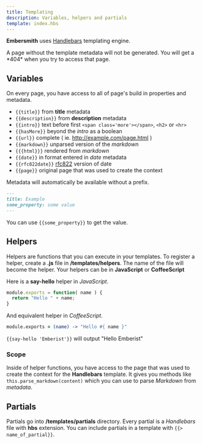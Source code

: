```yaml
---
title: Templating
description: Variables, helpers and partials
template: index.hbs
---
```


**Embersmith** uses [Handlebars](http://handlebarsjs.com/) templating engine.

<div class="alert alert-danger">A page without the template metadata will not be generated. You will get a *404* when you try to access that page.</div>

## Variables

On every page, you have access to all of page's build in properties and metadata.

- ```{{title}}``` from **title** metadata
- ```{{description}}``` from **description** metadata
- ```{{intro}}``` text before first ```<span class='more'></span>```, ```<h2>``` or ```<hr>```
- ```{{hasMore}}``` beyond the *intro* as a boolean
- ```{{url}}``` complete ( ie. http://example.com/page.html )
- ```{{markdown}}``` unparsed version of the *markdown*
- ```{{{html}}}``` rendered from *markdown*
- ```{{date}}``` in format entered in *date* metadata
- ```{{rfc822date}}``` [rfc822](http://feedvalidator.org/docs/error/InvalidRFC2822Date.html) version of date
- ```{{page}}``` original page that was used to create the context

Metadata will automatically be available without a prefix.

```markdown
---
title: Example
some_property: some value
---
```

You can use ```{{some_property}}``` to get the value.

## Helpers

Helpers are functions that you can execute in your templates. To register a helper, create a **.js** file in **/templates/helpers**. The name of the file will become the helper. Your helpers can be in **JavaScript** or **CoffeeScript**

Here is a **say-hello** helper in *JavaScript*.

```javascript
module.exports = function( name ) {
  return "Hello " + name;
}
```

And equivalent helper in *CoffeeScript*.

```coffeescript
module.exports = (name) -> "Hello #{ name }"
```

 ```{{say-hello 'Emberist'}}``` will output "Hello Emberist"

### Scope

Inside of helper functions, you have access to the page that was used to create the context for the **Handlebars** template. It gives you methods like ```this.parse_markdown(content)``` which you can use to parse *Markdown* from *metadata*.

## Partials

Partials go into **/templates/partials** directory. Every partial is a *Handlebars* file with **hbs** extension. You can include partials in a template with ```{{> name_of_partial}}```.
